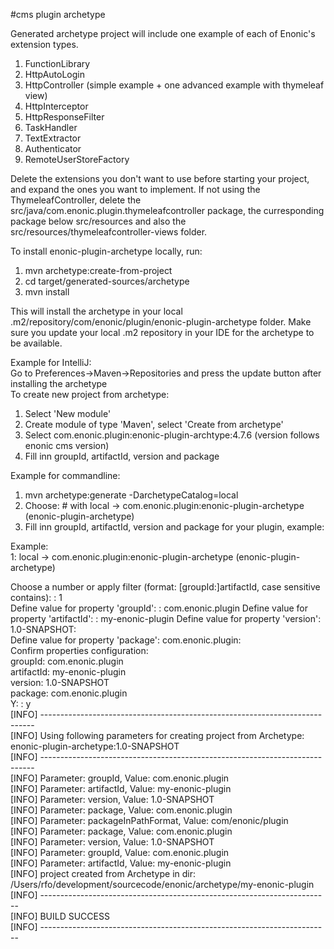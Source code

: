 #cms plugin archetype

Generated archetype project will include one example of each of Enonic's extension types. 

1. FunctionLibrary     
2. HttpAutoLogin     
3. HttpController (simple example + one advanced example with thymeleaf view)    
4. HttpInterceptor     
5. HttpResponseFilter     
6. TaskHandler     
7. TextExtractor     
8. Authenticator     
9. RemoteUserStoreFactory

Delete the extensions you don't want to use before starting your project, and expand the ones you want to implement.
If not using the ThymeleafController, delete the src/java/com.enonic.plugin.thymeleafcontroller package, the
curresponding package below src/resources and also the src/resources/thymeleafcontroller-views folder.

To install enonic-plugin-archetype locally, run:

1. mvn archetype:create-from-project
2. cd target/generated-sources/archetype
3. mvn install

This will install the archetype in your local .m2/repository/com/enonic/plugin/enonic-plugin-archetype folder.
Make sure you update your local .m2 repository in your IDE for the archetype to be available.

Example for IntelliJ:  
Go to Preferences->Maven->Repositories and press the update button after installing the archetype  
To create new project from archetype:  

1. Select 'New module'  
2. Create module of type 'Maven', select 'Create from archetype'  
3. Select com.enonic.plugin:enonic-plugin-archtype:4.7.6 (version follows enonic cms version)  
4. Fill inn groupId, artifactId, version and package  

Example for commandline:       

1. mvn archetype:generate -DarchetypeCatalog=local  
2. Choose: # with local -> com.enonic.plugin:enonic-plugin-archetype (enonic-plugin-archetype)
3. Fill inn groupId, artifactId, version and package for your plugin, example:

Example:    
1: local -> com.enonic.plugin:enonic-plugin-archetype (enonic-plugin-archetype) 

Choose a number or apply filter (format: [groupId:]artifactId, case sensitive contains): : 1    
Define value for property 'groupId': : com.enonic.plugin 
Define value for property 'artifactId': : my-enonic-plugin 
Define value for property 'version':  1.0-SNAPSHOT:  
Define value for property 'package':  com.enonic.plugin:  
Confirm properties configuration:  
groupId: com.enonic.plugin  
artifactId: my-enonic-plugin  
version: 1.0-SNAPSHOT   
package: com.enonic.plugin   
 Y: : y   
[INFO] ----------------------------------------------------------------------------   
[INFO] Using following parameters for creating project from Archetype: enonic-plugin-archetype:1.0-SNAPSHOT   
[INFO] ----------------------------------------------------------------------------   
[INFO] Parameter: groupId, Value: com.enonic.plugin   
[INFO] Parameter: artifactId, Value: my-enonic-plugin   
[INFO] Parameter: version, Value: 1.0-SNAPSHOT   
[INFO] Parameter: package, Value: com.enonic.plugin   
[INFO] Parameter: packageInPathFormat, Value: com/enonic/plugin   
[INFO] Parameter: package, Value: com.enonic.plugin   
[INFO] Parameter: version, Value: 1.0-SNAPSHOT   
[INFO] Parameter: groupId, Value: com.enonic.plugin   
[INFO] Parameter: artifactId, Value: my-enonic-plugin    
[INFO] project created from Archetype in dir: /Users/rfo/development/sourcecode/enonic/archetype/my-enonic-plugin   
[INFO] ------------------------------------------------------------------------   
[INFO] BUILD SUCCESS   
[INFO] ------------------------------------------------------------------------   